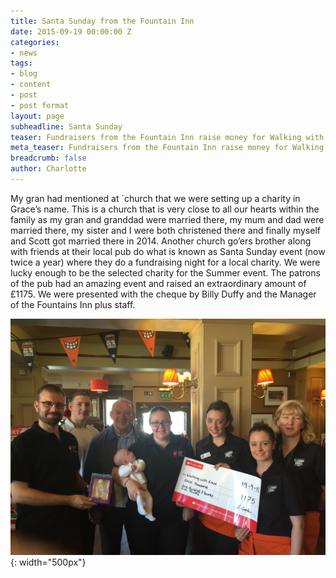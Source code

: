 ```yaml
---
title: Santa Sunday from the Fountain Inn
date: 2015-09-19 00:00:00 Z
categories:
- news
tags:
- blog
- content
- post
- post format
layout: page
subheadline: Santa Sunday
teaser: Fundraisers from the Fountain Inn raise money for Walking with Grace
meta_teaser: Fundraisers from the Fountain Inn raise money for Walking with Grace
breadcrumb: false
author: Charlotte
---
```


My gran had mentioned at `church that we were setting up a charity in Grace’s name. This is a church that is very close to all our hearts within the family as my gran and granddad were married there, my mum and dad were married there, my sister and I were both christened there and finally myself and Scott got married there in 2014. Another church go’ers brother along with friends at their local pub do what is known as Santa Sunday event (now twice a year) where they do a fundraising night for a local charity. We were lucky enough to be the selected charity for the Summer event. The patrons of the pub had an amazing event and raised an extraordinary amount of £1175. We were presented with the cheque by Billy Duffy and the Manager of the Fountains Inn plus staff.

![Staff and Patrons Fountain Inn](/images/santa_sunday.jpg){: width="500px"}
